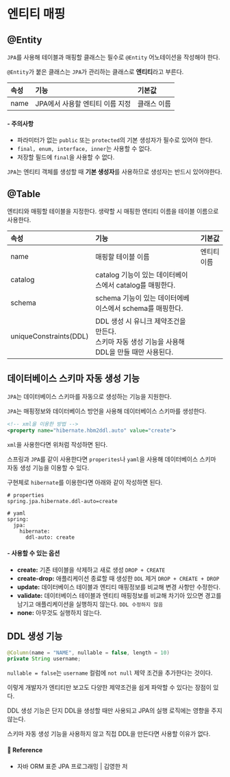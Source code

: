 # 엔티티 매핑  

## @Entity  

`JPA`를 사용해 테이블과 매핑할 클래스는 필수로 `@Entity` 어노테이션을 작성해야 한다.  

`@Entity`가 붙은 클래스는 `JPA`가 관리하는 클래스로 **엔티티**라고 부른다.  

|속성|기능|기본값|
|:---|:----|:-----|
|name|JPA에서 사용할 엔티티 이름 지정|클래스 이름|

#### - 주의사항  

- 파라미터가 없는 `public` 또는 `protected`의 기본 생성자가 필수로 있어야 한다.
- `final, enum, interface, inner`는 사용할 수 없다.
- 저장할 필드에 `final`을 사용할 수 없다.

`JPA`는 엔티티 객체를 생성할 때 **기본 생성자**를 사용하므로 생성자는 반드시 있어야한다.  

## @Table  

엔티티와 매핑할 테이블을 지정한다. 생략할 시 매핑한 엔티티 이름을 테이블 이름으로 사용한다.  

|속성|기능|기본값|
|:---|:----|:-----|
|name|매핑할 테이블 이름|엔티티 이름|
|catalog|catalog 기능이 있는 데이터베이스에서 catalog를 매핑한다.||
|schema|schema 기능이 있는 데이터에베이스에서 schema를 매핑한다.||
|uniqueConstraints(DDL)|DDL 생성 시 유니크 제약조건을 만든다.<br> 스키마 자동 생성 기능을 사용해 DDL을 만들 때만 사용된다.||

## 데이터베이스 스키마 자동 생성 기능  

`JPA`는 데이터베이스 스키마를 자동으로 생성하는 기능을 지원한다.  

`JPA`는 매핑정보와 데이터베이스 방언을 사용해 데이터베이스 스키마를 생성한다.  

```xml
<!-- xml을 이용한 방법 -->
<property name="hibernate.hbm2ddl.auto" value="create">
```

`xml`을 사용한다면 위처럼 작성하면 된다.  

스프링과 `JPA`를 같이 사용한다면 `properites`나 `yaml`을 사용해 데이터베이스 스키마 자동 생성 기능을 이용할 수 있다.  

구현체로 `hibernate`를 이용한다면 아래와 같이 작성하면 된다.  

```text
# properties
spring.jpa.hibernate.ddl-auto=create

# yaml
spring:
  jpa:
    hibernate:
      ddl-auto: create
```

#### - 사용할 수 있는 옵션  

- **create:** 기존 테이블을 삭제하고 새로 생성 `DROP + CREATE`
- **create-drop:** 애플리케이션 종료할 때 생성한 `DDL` 제거 `DROP + CREATE + DROP`
- **update:** 데이터베이스 테이블과 엔티티 매핑정보를 비교해 변경 사항만 수정한다.
- **validate:** 데이터베이스 테이블과 엔티티 매핑정보를 비교해 차기아 있으면 경고를 남기고 애플리케이션을 실행하지 않는다. `DDL 수정하지 않음`
- **none:** 아무것도 실행하지 않는다.

## DDL 생성 기능  

```java
@Column(name = "NAME", nullable = false, length = 10)
private String username;
```

`nullable = false`는 `username` 컬럼에 `not null` 제약 조건을 추가한다는 것이다.  

이렇게 개발자가 엔티티만 보고도 다양한 제약조건을 쉽게 파악할 수 있다는 장점이 있다.  

DDL 생성 기능은 단지 DDL을 생성할 때만 사용되고 JPA의 실행 로직에는 영향을 주지 않는다.  

스키마 자동 생성 기능을 사용하지 않고 직접 DDL을 만든다면 사용할 이유가 없다.  

#### 📌 Reference  

- 자바 ORM 표준 JPA 프로그래밍 | 김영한 저